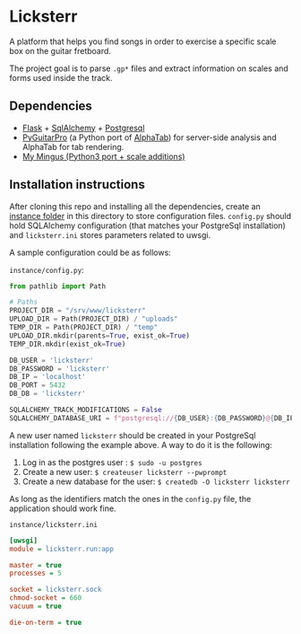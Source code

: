# Licksterr

A platform that helps you find songs in order to exercise a specific scale box on the guitar fretboard.

The project goal is to parse `.gp*` files and extract information on scales and forms used inside the track.

## Dependencies
* [Flask](http://flask.pocoo.org/) + [SqlAlchemy](https://www.sqlalchemy.org/) + [Postgresql](https://www.postgresql.org/)
*  [PyGuitarPro](https://github.com/Perlence/PyGuitarPro) (a Python port of 
[AlphaTab](https://www.alphatab.net/documentation/)) for server-side analysis and AlphaTab for tab rendering.
* [My Mingus (Python3 port + scale additions)](https://github.com/NonSvizzero/python-mingus) 


## Installation instructions

After cloning this repo and installing all the dependencies, create an [instance folder](http://flask.pocoo.org/docs/0.12/config/#instance-folders) in this directory to store configuration files.
`config.py` should hold SQLAlchemy configuration (that matches your PostgreSql installation) and `licksterr.ini` stores
parameters related to uwsgi. 

A sample configuration could be as follows:

`instance/config.py`:
```python
from pathlib import Path

# Paths
PROJECT_DIR = "/srv/www/licksterr"
UPLOAD_DIR = Path(PROJECT_DIR) / "uploads"
TEMP_DIR = Path(PROJECT_DIR) / "temp"
UPLOAD_DIR.mkdir(parents=True, exist_ok=True)
TEMP_DIR.mkdir(exist_ok=True)

DB_USER = 'licksterr'
DB_PASSWORD = 'licksterr'
DB_IP = 'localhost'
DB_PORT = 5432
DB_DB = 'licksterr'

SQLALCHEMY_TRACK_MODIFICATIONS = False
SQLALCHEMY_DATABASE_URI = f"postgresql://{DB_USER}:{DB_PASSWORD}@{DB_IP}:{DB_PORT}/{DB_DB}"

```
A new user named `licksterr` should be created in your PostgreSql installation following the example above. A way to do 
it is the following:

1. Log in as the postgres user : `$ sudo -u postgres`
2. Create a new user: `$ createuser licksterr --pwprompt` 
3. Create a new database for the user: `$ createdb -O licksterr licksterr` 

As long as the identifiers match the ones in the `config.py` file, the application should work fine.

`instance/licksterr.ini`
```ini
[uwsgi]
module = licksterr.run:app

master = true
processes = 5

socket = licksterr.sock
chmod-socket = 660
vacuum = true

die-on-term = true
```
